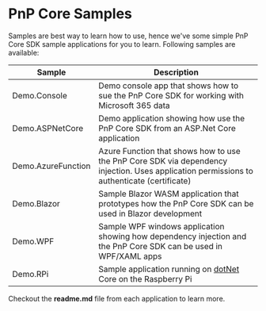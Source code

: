 # PnP Core Samples

Samples are best way to learn how to use, hence we've some simple PnP Core SDK sample applications for you to learn. Following samples are available:

Sample | Description
-------|------------
Demo.Console | Demo console app that shows how to sue the PnP Core SDK for working with Microsoft 365 data
Demo.ASPNetCore | Demo application showing how use the PnP Core SDK from an ASP.Net Core application
Demo.AzureFunction | Azure Function that shows how to use the PnP Core SDK via dependency injection. Uses application permissions to authenticate (certificate)
Demo.Blazor | Sample Blazor WASM application that prototypes how the PnP Core SDK can be used in Blazor development
Demo.WPF | Sample WPF windows application showing how dependency injection and the PnP Core SDK can be used in WPF/XAML apps
Demo.RPi | Sample application running on [dotNet](https://dotnet.microsoft.com/download/dotnet-core/3.1) Core on the Raspberry Pi

Checkout the **readme.md** file from each application to learn more.
